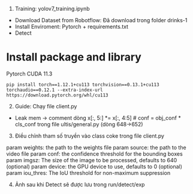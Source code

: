 1. Training: yolov7_training.ipynb
- Download Dataset from Robotflow: Đã download trong folder drinks-1
- Install Enviroment: Pytorch + requirements.txt
- Detect

# Install package and library
Pytorch CUDA 11.3
```
pip install torch==1.12.1+cu113 torchvision==0.13.1+cu113 torchaudio==0.12.1 --extra-index-url https://download.pytorch.org/whl/cu113
```



2. Guide: Chạy file client.py
- Leak mem -> comment dòng x[:, 5:] *= x[:, 4:5]  # conf = obj_conf * cls_conf trong file ultis/general.py (dòng 648->652)

3. Điều chỉnh tham số truyền vào class coke trong file client.py

param weights: the path to the weights file
param source: the path to the video file
param conf: the confidence threshold for the bounding boxes
param imgsz: The size of the image to be processed, defaults to 640 (optional)
param device: the GPU device to use, defaults to 0 (optional)
param iou_thres: The IoU threshold for non-maximum suppression

4. Ảnh sau khi Detect sẽ được lưu trong run/detect/exp